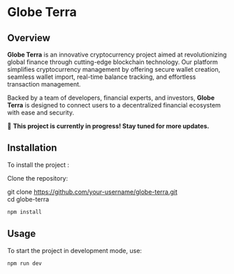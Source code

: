 # Globe Terra

## Overview

**Globe Terra** is an innovative cryptocurrency project aimed at revolutionizing global finance through cutting-edge blockchain technology. Our platform simplifies cryptocurrency management by offering secure wallet creation, seamless wallet import, real-time balance tracking, and effortless transaction management.

Backed by a team of developers, financial experts, and investors, **Globe Terra** is designed to connect users to a decentralized financial ecosystem with ease and security.

🚧 **This project is currently in progress! Stay tuned for more updates.**



## Installation
To install the project : 

Clone the repository:

git clone https://github.com/your-username/globe-terra.git  
cd globe-terra

```bash
npm install
```

## Usage
To start the project in development mode, use:

```bash
npm run dev
```

